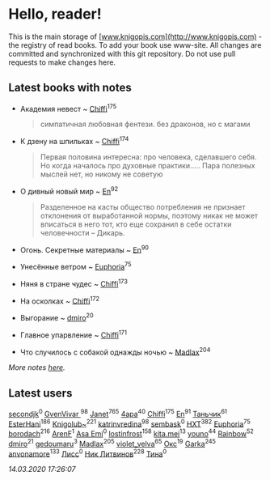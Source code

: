 # Hello, reader!
This is the main storage of [www.knigopis.com](http://www.knigopis.com) - the registry of read books.
To add your book use www-site. All changes are committed and synchronized with this git repository.
Do not use pull requests to make changes here.


## Latest books with notes
* Академия невест ~ [Chiffi](users/105/105831994080785626680-google)<sup>175</sup>
    > симпатичная любовная фентези. без драконов, но с магами

* К дзену на шпильках ~ [Chiffi](users/105/105831994080785626680-google)<sup>174</sup>
    > Первая половина интересна: про человека,  сделавшего себя. Но когда началось про духовные практики.....  Пара полезных мыслей нет, но  никому не советую

* О дивный новый мир ~ [En](users/333/333646551-vkontakte)<sup>92</sup>
    > Разделенное на касты общество потребления не признает отклонения от выработанной нормы, поэтому никак не может вписаться в него тот, кто еще сохранил в себе остатки человечности – Дикарь.

* Огонь. Секретные материалы ~ [En](users/333/333646551-vkontakte)<sup>90</sup>

* Унесённые ветром ~ [Euphoria](users/106/106304994652616315178-google)<sup>75</sup>

* Няня в стране чудес ~ [Chiffi](users/105/105831994080785626680-google)<sup>173</sup>

* На осколках ~ [Chiffi](users/105/105831994080785626680-google)<sup>172</sup>

* Выгорание ~ [dmiro](users/571/5714115-vkontakte)<sup>20</sup>

* Главное упарвление ~ [Chiffi](users/105/105831994080785626680-google)<sup>171</sup>

* Что случилось с собакой однажды ночью ~ [Madlax](users/158/158304782-vkontakte)<sup>204</sup>


_More notes [here](latest_books_with_notes.md)._


## Latest users
[secondjk](users/177/177804866-vkontakte)<sup>0</sup> 
[GvenVivar ](users/158/158266434925901-facebook)<sup>98</sup> 
[Janet](users/108/108113656204404967440-google)<sup>765</sup> 
[4apa](users/117/117392596378069249667-google)<sup>40</sup> 
[Chiffi](users/105/105831994080785626680-google)<sup>175</sup> 
[En](users/333/333646551-vkontakte)<sup>91</sup> 
[Таньчик](users/209/2096581563762610-facebook)<sup>61</sup> 
[EsterHani](users/305/30558181-vkontakte)<sup>186</sup> 
[Knigolub~](users/111/111878597279669641685-google)<sup>221</sup> 
[katrinvredina](users/233/2336755-vkontakte)<sup>98</sup> 
[sembask](users/595/59531225-vkontakte)<sup>0</sup> 
[HXT](users/100/100002563462782-facebook)<sup>382</sup> 
[Euphoria](users/106/106304994652616315178-google)<sup>75</sup> 
[borodach](users/157/15706320-vkontakte)<sup>216</sup> 
[ArenF](users/113/113523157-vkontakte)<sup>1</sup> 
[Asa Emi](users/130/13093139806079021591-mailru)<sup>0</sup> 
[lostinfrost](users/217/217891524-vkontakte)<sup>158</sup> 
[kita.mei](users/411/4118303370-instagram)<sup>13</sup> 
[youno](users/302/302928912-vkontakte)<sup>44</sup> 
[Rainbow](users/109/109787328219839805802-google)<sup>52</sup> 
[dmiro](users/571/5714115-vkontakte)<sup>21</sup> 
[gedoumaru](users/887/887381555-yandex)<sup>3</sup> 
[Madlax](users/158/158304782-vkontakte)<sup>205</sup> 
[violet_velva](users/116/116961712580551399099-google)<sup>65</sup> 
[Окс](users/102/102536471289425216982-google)<sup>19</sup> 
[Garka](users/115/115753719718250012620-google)<sup>245</sup> 
[anvonamore](users/595/5957175-vkontakte)<sup>133</sup> 
[Лисс](users/117/117706099706101024986-google)<sup>0</sup> 
[Ник Литвинов](users/241/241974816-vkontakte)<sup>228</sup> 
[Тина](users/109/109673258488840317845-google)<sup>0</sup> 


_14.03.2020 17:26:07_

